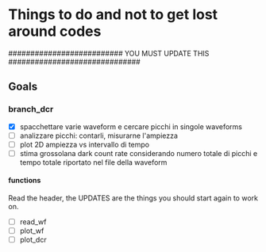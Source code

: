 # Things to do and not to get lost around codes

########################## YOU MUST UPDATE THIS ##############################

## Goals

### branch_dcr
- [x] spacchettare varie waveform e cercare picchi in singole waveforms
- [ ] analizzare picchi: contarli, misurarne l'ampiezza
- [ ] plot 2D ampiezza vs intervallo di tempo
- [ ] stima grossolana dark count rate considerando numero totale di picchi e tempo totale riportato nel file della waveform

#### functions
Read the header, the UPDATES are the things you should start again to work on.

- [ ] read_wf
- [ ] plot_wf
- [ ] plot_dcr